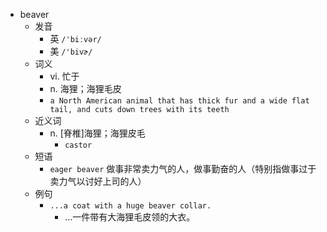 - beaver
  - 发音
    - 英 `/'biːvər/`
    - 美 `/'bivɚ/`
  - 词义
    - vi. 忙于
    - n. 海狸；海狸毛皮
    - `a North American animal that has thick fur and a wide flat tail, and cuts down trees with its teeth`
  - 近义词
    - n. [脊椎]海狸；海狸皮毛
      - `castor`
  - 短语
    - `eager beaver` 做事非常卖力气的人，做事勤奋的人（特别指做事过于卖力气以讨好上司的人） 
  - 例句
    - `...a coat with a huge beaver collar.`
      - …一件带有大海狸毛皮领的大衣。

